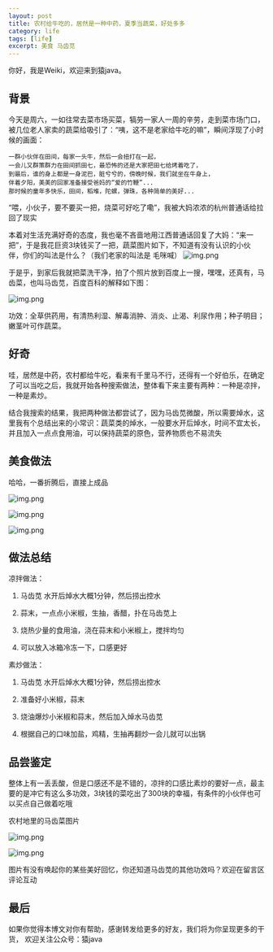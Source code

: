 ```yaml
---
layout: post
title: 农村给牛吃的，居然是一种中药，夏季当蔬菜，好处多多
category: life
tags: [life]
excerpt: 美食 马齿苋
--- 
```

你好，我是Weiki，欢迎来到猿java。

## 背景

今天是周六，一如往常去菜市场买菜，犒劳一家人一周的辛劳，走到菜市场门口，被几位老人家卖的蔬菜给吸引了：“咦，这不是老家给牛吃的嘛”，瞬间浮现了小时候的画面：

```text
一群小伙伴在田间，每家一头牛，然后一会扭打在一起，
一会儿又群策群力在田间抓田七，最恐怖的还是大家把田七给烤着吃了，
到最后，谁的身上都是一身泥巴，脏兮兮的，傍晚时候，我们就坐在牛身上，
伴着夕阳，美美的回家准备接受爸妈的“爱的竹鞭”...
那时候的童年多快乐，田间，稻堆，陀螺，弹珠，各种简单的美好...

```

“喂，小伙子，要不要买一把，烧菜可好吃了嘞”，我被大妈浓浓的杭州普通话给拉回了现实

本着对生活充满好奇的态度，我也毫不吝啬地用江西普通话回复了大妈：“来一把”，于是我花巨资3块钱买了一把，蔬菜图片如下，不知道有没有认识的小伙伴，你们的叫法是什么？（我们老家的叫法是 毛咪喊）
![img.png](https://yuanjava.cn/assets/md/life/1.png)

于是乎，到家后我就把菜洗干净，拍了个照片放到百度上一搜，嘿嘿，还真有，马齿菜，也叫马齿苋，百度百科的解释如下图：

![img.png](https://yuanjava.cn/assets/md/life/2.png)


功效：全草供药用，有清热利湿、解毒消肿、消炎、止渴、利尿作用；种子明目；嫩茎叶可作蔬菜。

## 好奇

哇，居然是中药，农村都给牛吃，看来有千里马不行，还得有一个好伯乐，在确定了可以当吃之后，我就开始各种搜索做法，整体看下来主要有两种：一种是凉拌，一种是素炒。

结合我搜索的结果，我把两种做法都尝试了，因为马齿苋微酸，所以需要焯水，这里我有个总结出来的小常识：蔬菜类的焯水，一般要水开后焯水，时间不宜太长，并且加入一点点食用油，可以保持蔬菜的原色，营养物质也不易流失


## 美食做法

哈哈，一番折腾后，直接上成品

![img.png](https://yuanjava.cn/assets/md/life/3.png)

![img.png](https://yuanjava.cn/assets/md/life/4.png)

![img.png](https://yuanjava.cn/assets/md/life/5.png)




## 做法总结

凉拌做法：

1. 马齿苋 水开后焯水大概1分钟，然后捞出控水

2. 蒜末，一点点小米椒，生抽，香醋，扑在马齿苋上

3. 烧热少量的食用油，浇在蒜末和小米椒上，搅拌均匀

4. 可以放入冰箱冷冻一下，口感更好



素炒做法：

1. 马齿苋 水开后焯水大概1分钟，然后捞出控水

2. 准备好小米椒，蒜末

3. 烧油爆炒小米椒和蒜末，然后加入焯水马齿苋

4. 根据自己的口味加盐，鸡精，生抽再翻炒一会儿就可以出锅



## 品尝鉴定

整体上有一丢丢酸，但是口感还不是不错的，凉拌的口感比素炒的要好一点，最主要的是冲它有这么多功效，3块钱的菜吃出了300块的幸福，有条件的小伙伴也可以买点自己做着吃哦

农村地里的马齿菜图片

![img.png](https://yuanjava.cn/assets/md/life/6.png)

![img.png](https://yuanjava.cn/assets/md/life/7.png)

图片有没有唤起你的某些美好回忆，你还知道马齿苋的其他功效吗？欢迎在留言区评论互动


## 最后
如果你觉得本博文对你有帮助，感谢转发给更多的好友，我们将为你呈现更多的干货， 欢迎关注公众号：猿java

